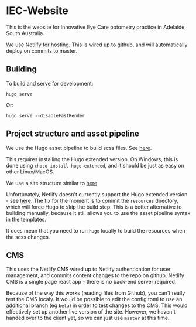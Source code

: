 # IEC-Website 

This is the website for Innovative Eye Care optometry practice in Adelaide, South Australia.

We use Netlify for hosting.
This is wired up to github, and will automatically deploy on commits to master.


## Building

To build and serve for development:

```
hugo serve
```

Or:
```
hugo serve --disableFastRender
```


## Project structure and asset pipeline
We use the Hugo asset pipeline to build scss files. 
See [here](https://blog.fullstackdigital.com/how-to-use-hugo-template-variables-in-scss-files-in-2018-b8a834accce).

This requires installing the Hugo extended version. 
On Windows, this is done using `choco install hugo-extended`, and it should be just as easy on other Linux/MacOS.

We use a site structure similar to [here](https://github.com/gohugoio/hugoDocs/tree/master/static). 

Unfortunately, Netlify doesn't currently support the Hugo extended version - see [here](https://discourse.gohugo.io/t/netlify-and-hugo-pipes/13145).
The fix for the moment is to commit the `resources` directory, which will force Hugo to skip the build step.
This is a better alternative to building manually, because it still allows you to use the asset pipeline syntax in the templates.

It does mean that you need to run `hugo` locally to build the resources when the scss changes.


## CMS
This uses the Netlify CMS wired up to Netlify authentication for user management, and commits content changes to the repo on github.
Netlify CMS is a single page react app - there is no back-end server required.

Because of the way this works (reading files from Github), you can't really test the CMS localy.
It would be possible to edit the config.toml to use an additional branch (eg `beta`) in order to test changes to the CMS. 
This would effectively set up another live version of the site.
However, we haven't handed over to the client yet, so we can just use `master` at this time.